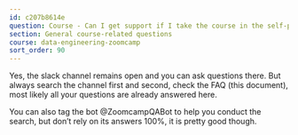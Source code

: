 ```yaml
---
id: c207b8614e
question: Course - Can I get support if I take the course in the self-paced mode?
section: General course-related questions
course: data-engineering-zoomcamp
sort_order: 90
---
```


Yes, the slack channel remains open and you can ask questions there. But always search the channel first and second, check the FAQ (this document), most likely all your questions are already answered here.

You can also tag the bot @ZoomcampQABot to help you conduct the search, but don’t rely on its answers 100%, it is pretty good though.

